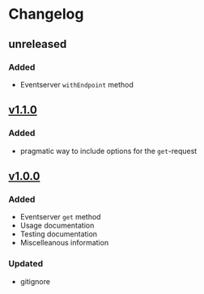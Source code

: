 # Changelog

## unreleased

### Added

+ Eventserver `withEndpoint` method

## [v1.1.0]

### Added

+ pragmatic way to include options for the `get`-request

## [v1.0.0]

### Added

+ Eventserver `get` method
+ Usage documentation
+ Testing documentation
+ Miscelleanous information

### Updated

+ gitignore

[v1.1.0]: https://github.com/towa-digital/eventserver-sdk/releases/tag/v1.1.0
[v1.0.0]: https://github.com/towa-digital/eventserver-sdk/releases/tag/v1.0.0
[unreleased]: https://github.com/towa-digital/eventserver-sdk/tree/develop